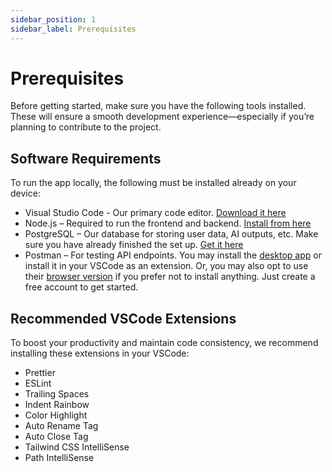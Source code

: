 ```yaml
---
sidebar_position: 1
sidebar_label: Prerequisites
---
```


# Prerequisites

Before getting started, make sure you have the following tools installed. These will ensure a smooth development experience—especially if you’re planning to contribute to the project.

## Software Requirements

To run the app locally, the following must be installed already on your device:

- Visual Studio Code - Our primary code editor. [Download it here](https://code.visualstudio.com/download)
- Node.js – Required to run the frontend and backend. [Install from here](https://nodejs.org/en/download)
- PostgreSQL – Our database for storing user data, AI outputs, etc. Make sure you have already finished the set up.
  [Get it here](https://www.postgresql.org/download/)
- Postman – For testing API endpoints. You may install the [desktop app](https://www.postman.com/downloads/) or install it in your VSCode as an extension. Or, you may also opt to use their [browser version](postman.com) if you prefer not to install anything. Just create a free account to get started.

## Recommended VSCode Extensions

To boost your productivity and maintain code consistency, we recommend installing these extensions in your VSCode:

- Prettier
- ESLint
- Trailing Spaces
- Indent Rainbow
- Color Highlight
- Auto Rename Tag
- Auto Close Tag
- Tailwind CSS IntelliSense
- Path IntelliSense
